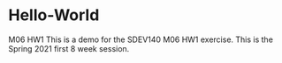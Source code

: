 # Hello-World
M06 HW1
This is a demo for the SDEV140 M06 HW1 exercise.
This is the Spring 2021 first 8 week session.
